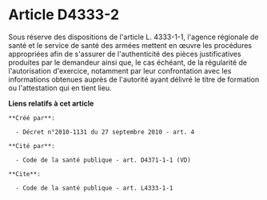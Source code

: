 # Article D4333-2

Sous réserve des dispositions de l'article L. 4333-1-1, l'agence régionale de santé et le service de santé des armées mettent
en œuvre les procédures appropriées afin de s'assurer de l'authenticité des pièces justificatives produites par le demandeur
ainsi que, le cas échéant, de la régularité de l'autorisation d'exercice, notamment par leur confrontation avec les
informations obtenues auprès de l'autorité ayant délivré le titre de formation ou l'attestation qui en tient lieu.

**Liens relatifs à cet article**

	**Créé par**:

	  - Décret n°2010-1131 du 27 septembre 2010 - art. 4

	**Cité par**:

	  - Code de la santé publique - art. D4371-1-1 (VD)

	**Cite**:

	  - Code de la santé publique - art. L4333-1-1
